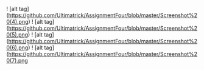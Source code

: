 ! [alt tag] (https://github.com/Ultimatrick/AssignmentFour/blob/master/Screenshot%20(4).png)
! [alt tag] (https://github.com/Ultimatrick/AssignmentFour/blob/master/Screenshot%20(5).png)
! [alt tag] (https://github.com/Ultimatrick/AssignmentFour/blob/master/Screenshot%20(6).png)
! [alt tag] (https://github.com/Ultimatrick/AssignmentFour/blob/master/Screenshot%20(7).png
